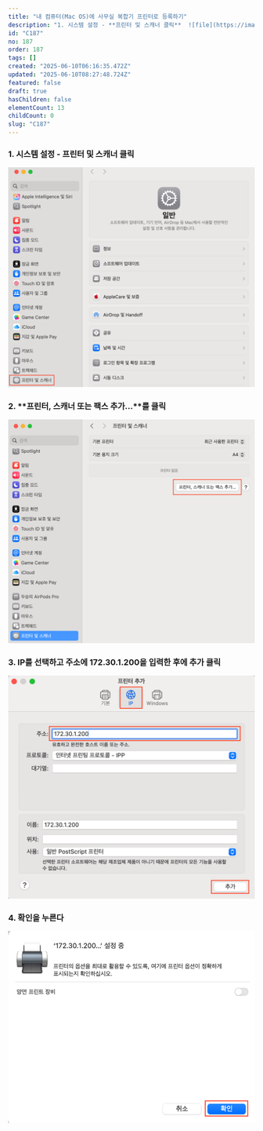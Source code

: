 ```yaml
---
title: "내 컴퓨터(Mac OS)에 사무실 복합기 프린터로 등록하기"
description: "1. 시스템 설정 - **프린터 및 스캐너 클릭**  ![file](https://image.lemoncloud.io/888d53e0-91dc-4ef5-a696-5a2a43513463)        2. **프린터, 스캐너 또는 팩스 추가...**를 클릭  ![..."
id: "C187"
no: 187
order: 187
tags: []
created: "2025-06-10T06:16:35.472Z"
updated: "2025-06-10T08:27:48.724Z"
featured: false
draft: true
hasChildren: false
elementCount: 13
childCount: 0
slug: "C187"
---
```


### 1. 시스템 설정 - **프린터 및 스캐너 클릭**

<img src="/images/2385dff264a071a9535156947a185598.jpg" alt="file" width="800" height="400" style="max-width: 100%; height: auto;" />



### 2. **프린터, 스캐너 또는 팩스 추가...**를 클릭

<img src="/images/ca582ca9d4938e67c1338267ddfae6e4.jpg" alt="file" width="800" height="400" style="max-width: 100%; height: auto;" />



### 3. **IP**를 선택하고 주소에 **172.30.1.200**을 입력한 후에 **추가** 클릭

<img src="/images/ddefb4365d2c6ffda5dc1a70f35cbf94.jpg" alt="file" width="800" height="400" style="max-width: 100%; height: auto;" />



### 4. **확인**을 누른다

<img src="/images/03b4775b11d34c06f661d7d8b0ce520a.jpg" alt="file" width="800" height="400" style="max-width: 100%; height: auto;" />
